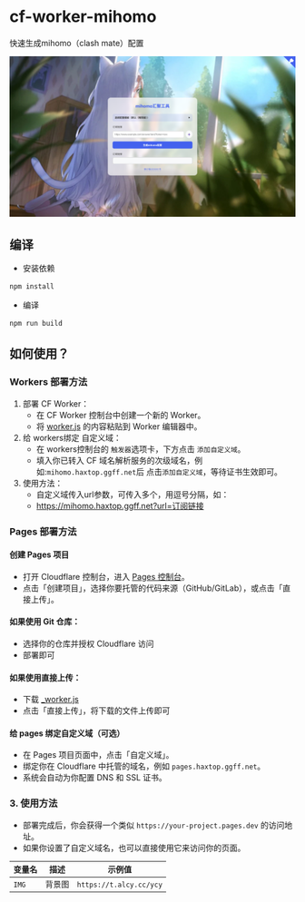 # cf-worker-mihomo

快速生成mihomo（clash  mate）配置

![](./icon/icon.png)
## 编译

- 安装依赖

```bash
npm install
```

- 编译

```bash
npm run build
```

## 如何使用？
### Workers 部署方法

1. 部署 CF Worker：
   - 在 CF Worker 控制台中创建一个新的 Worker。
   - 将 [worker.js](./worker.js) 的内容粘贴到 Worker 编辑器中。
2. 给 workers绑定 自定义域： 
   - 在 workers控制台的 `触发器`选项卡，下方点击 `添加自定义域`。
   - 填入你已转入 CF 域名解析服务的次级域名，例如:`mihomo.haxtop.ggff.net`后 点击`添加自定义域`，等待证书生效即可。
3. 使用方法：
   - 自定义域传入url参数，可传入多个，用逗号分隔，如：
   - https://mihomo.haxtop.ggff.net?url=订阅链接

### Pages 部署方法

#### 创建 Pages 项目
- 打开 Cloudflare 控制台，进入 [Pages 控制台](https://dash.cloudflare.com/?to=/:account/pages)。
- 点击「创建项目」，选择你要托管的代码来源（GitHub/GitLab），或点击「直接上传」。

#### 如果使用 Git 仓库：

- 选择你的仓库并授权 Cloudflare 访问
- 部署即可

#### 如果使用直接上传：

- 下载 [_worker.js](./_worker.js)
- 点击「直接上传」，将下载的文件上传即可

#### 给 pages 绑定自定义域（可选）
- 在 Pages 项目页面中，点击「自定义域」。
- 绑定你在 Cloudflare 中托管的域名，例如 `pages.haxtop.ggff.net`。
- 系统会自动为你配置 DNS 和 SSL 证书。

### 3. 使用方法

- 部署完成后，你会获得一个类似 `https://your-project.pages.dev` 的访问地址。  
- 如果你设置了自定义域名，也可以直接使用它来访问你的页面。

| 变量名         | 描述               | 示例值                      |
|----------------|--------------------|-----------------------------|
| `IMG`          | 背景图           | `https://t.alcy.cc/ycy` |